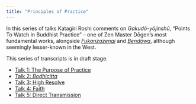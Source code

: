 ```yaml
---
title: "Principles of Practice"
---
```


In this series of talks Katagiri Roshi comments on *Gakudō-yōjinshū*, “Points To Watch in Buddhist Practice” – one of Zen Master Dōgen’s most fundamental works, alongside [*Fukanzazengi*](fukanzazengi) and [*Bendōwa*](bendowa), although seemingly lesser-known in the West.

This series of transcripts is in draft stage. 

- [Talk 1: The Purpose of Practice](1986-03-19-Principles-of-Practice-Talk-1)
- [Talk 2: *Bodhicitta*](1986-03-20-Principles-of-Practice-Talk-2)
- [Talk 3: High Resolve](1986-03-21-Principles-of-Practice-Talk-3)
- [Talk 4: Faith](1986-03-22-Principles-of-Practice-Talk-4)
- [Talk 5: Direct Transmission](1986-03-23-Principles-of-Practice-Talk-5)
